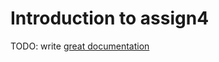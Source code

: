 # Introduction to assign4

TODO: write [great documentation](http://jacobian.org/writing/great-documentation/what-to-write/)
